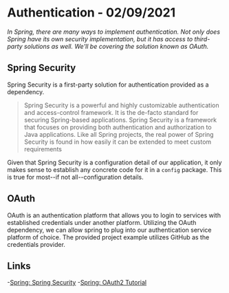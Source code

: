 # Authentication - 02/09/2021

_In Spring, there are many ways to implement authentication. Not only does Spring have its own security implementation, but it has access to third-party solutions as well. We'll be covering the solution known as OAuth._



## Spring Security

Spring Security is a first-party solution for authentication provided as a dependency.

> Spring Security is a powerful and highly customizable authentication and access-control framework. It is the de-facto standard for securing Spring-based applications.
> Spring Security is a framework that focuses on providing both authentication and authorization to Java applications. Like all Spring projects, the real power of Spring Security is found in how easily it can be extended to meet custom requirements

Given that Spring Security is a configuration detail of our application, it only makes sense to establish any concrete code for it in a `config` package. This is true for most--if not all--configuration details.

## OAuth

OAuth is an authentication platform that allows you to login to services with established credentials under another platform. Utilizing the OAuth dependency, we can allow spring to plug into our authentication service platform of choice. The provided project example utilizes GitHub as the credentials provider. 


## Links

-[Spring: Spring Security](https://spring.io/projects/spring-security)
-[Spring: OAuth2 Tutorial](https://spring.io/guides/tutorials/spring-boot-oauth2/)
